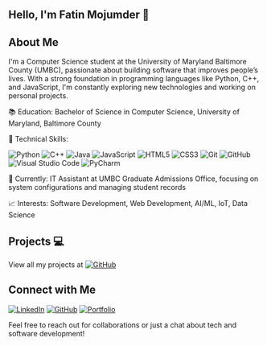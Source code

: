 ## Hello, I'm Fatin Mojumder 👋


## About Me
I'm a Computer Science student at the University of Maryland Baltimore County (UMBC), passionate about building software that improves people’s lives. With a strong foundation in programming languages like Python, C++, and JavaScript, I'm constantly exploring new technologies and working on personal projects.

📚 Education: Bachelor of Science in Computer Science, University of Maryland, Baltimore County

🔧 Technical Skills: 

![Python](https://img.icons8.com/color/48/000000/python.png)
![C++](https://img.icons8.com/color/48/000000/c-plus-plus-logo.png)
![Java](https://img.icons8.com/color/48/000000/java-coffee-cup-logo.png)
![JavaScript](https://img.icons8.com/color/48/000000/javascript.png)
![HTML5](https://img.icons8.com/color/48/000000/html-5.png)
![CSS3](https://img.icons8.com/color/48/000000/css3.png)
![Git](https://img.icons8.com/color/48/000000/git.png)
![GitHub](https://img.icons8.com/material-outlined/48/000000/github.png)
![Visual Studio Code](https://img.icons8.com/color/48/000000/visual-studio-code-2019.png)
![PyCharm](https://img.icons8.com/color/48/000000/pycharm.png)


💼 Currently: IT Assistant at UMBC Graduate Admissions Office, focusing on system configurations and managing student records

📈 Interests: Software Development, Web Development, AI/ML, IoT, Data Science


## Projects 💻
View all my projects at [![GitHub](https://img.icons8.com/material-outlined/48/000000/github.png)](https://github.com/fatinm1)


## Connect with Me
[![LinkedIn](https://img.icons8.com/color/48/000000/linkedin.png)](https://www.linkedin.com/in/fatin-mojumder/)
[![GitHub](https://img.icons8.com/material-outlined/48/000000/github.png)](https://github.com/fatinm1)
[![Portfolio](https://img.icons8.com/color/48/000000/domain.png)](https://fatinm1.github.io/Fatin-Portfolio/)

Feel free to reach out for collaborations or just a chat about tech and software development!
